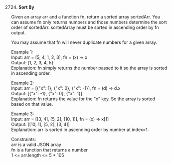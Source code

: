 2724. **Sort By**

Given an array arr and a function fn, return a sorted array sortedArr. You can assume fn only returns numbers and those numbers determine the sort order of sortedArr. sortedArray must be sorted in ascending order by fn output.<br>

You may assume that fn will never duplicate numbers for a given array.<br>

 

Example 1:<br>
Input: arr = [5, 4, 1, 2, 3], fn = (x) => x<br>
Output: [1, 2, 3, 4, 5]<br>
Explanation: fn simply returns the number passed to it so the array is sorted in ascending order.<br>

Example 2:<br>
Input: arr = [{"x": 1}, {"x": 0}, {"x": -1}], fn = (d) => d.x<br>
Output: [{"x": -1}, {"x": 0}, {"x": 1}]<br>
Explanation: fn returns the value for the "x" key. So the array is sorted based on that value.<br>

Example 3:<br>
Input: arr = [[3, 4], [5, 2], [10, 1]], fn = (x) => x[1]<br>
Output: [[10, 1], [5, 2], [3, 4]]<br>
Explanation: arr is sorted in ascending order by number at index=1. <br>

Constraints:<br>
arr is a valid JSON array<br>
fn is a function that returns a number<br>
1 <= arr.length <= 5 * 105
